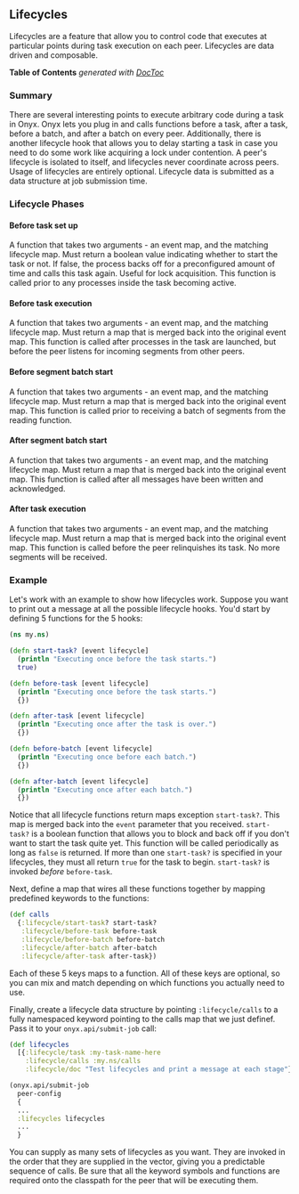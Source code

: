 ## Lifecycles

Lifecycles are a feature that allow you to control code that executes at particular points during task execution on each peer. Lifecycles are data driven and composable.

<!-- START doctoc generated TOC please keep comment here to allow auto update -->
<!-- DON'T EDIT THIS SECTION, INSTEAD RE-RUN doctoc TO UPDATE -->
**Table of Contents**  *generated with [DocToc](http://doctoc.herokuapp.com/)*

<!-- END doctoc generated TOC please keep comment here to allow auto update -->

### Summary

There are several interesting points to execute arbitrary code during a task in Onyx. Onyx lets you plug in and calls functions before a task, after a task, before a batch, and after a batch on every peer. Additionally, there is another lifecycle hook that allows you to delay starting a task in case you need to do some work like acquiring a lock under contention. A peer's lifecycle is isolated to itself, and lifecycles never coordinate across peers. Usage of lifecycles are entirely optional. Lifecycle data is submitted as a data structure at job submission time.

### Lifecycle Phases

#### Before task set up

A function that takes two arguments - an event map, and the matching lifecycle map. Must return a boolean value indicating whether to start the task or not. If false, the process backs off for a preconfigured amount of time and calls this task again. Useful for lock acquisition. This function is called prior to any processes inside the task becoming active.

#### Before task execution

A function that takes two arguments - an event map, and the matching lifecycle map. Must return a map that is merged back into the original event map. This function is called after processes in the task are launched, but before the peer listens for incoming segments from other peers.

#### Before segment batch start

A function that takes two arguments - an event map, and the matching lifecycle map. Must return a map that is merged back into the original event map. This function is called prior to receiving a batch of segments from the reading function.

#### After segment batch start

A function that takes two arguments - an event map, and the matching lifecycle map. Must return a map that is merged back into the original event map. This function is called after all messages have been written and acknowledged.

#### After task execution

A function that takes two arguments - an event map, and the matching lifecycle map. Must return a map that is merged back into the original event map. This function is called before the peer relinquishes its task. No more segments will be received.

### Example

Let's work with an example to show how lifecycles work. Suppose you want to print out a message at all the possible lifecycle hooks. You'd start by defining 5 functions for the 5 hooks:

```clojure
(ns my.ns)

(defn start-task? [event lifecycle]
  (println "Executing once before the task starts.")
  true)

(defn before-task [event lifecycle]
  (println "Executing once before the task starts.")
  {})

(defn after-task [event lifecycle]
  (println "Executing once after the task is over.")
  {})

(defn before-batch [event lifecycle]
  (println "Executing once before each batch.")
  {})

(defn after-batch [event lifecycle]
  (println "Executing once after each batch.")
  {})
```

Notice that all lifecycle functions return maps exception `start-task?`. This map is merged back into the `event` parameter that you received. `start-task?` is a boolean function that allows you to block and back off if you don't want to start the task quite yet. This function will be called periodically as long as `false` is returned. If more than one `start-task?` is specified in your lifecycles, they must all return `true` for the task to begin. `start-task?` is invoked *before* `before-task`.

Next, define a map that wires all these functions together by mapping predefined keywords to the functions:

```clojure
(def calls
  {:lifecycle/start-task? start-task?
   :lifecycle/before-task before-task
   :lifecycle/before-batch before-batch
   :lifecycle/after-batch after-batch
   :lifecycle/after-task after-task})
```

Each of these 5 keys maps to a function. All of these keys are optional, so you can mix and match depending on which functions you actually need to use.

Finally, create a lifecycle data structure by pointing `:lifecycle/calls` to a fully namespaced keyword pointing to the calls map that we just definef. Pass it to your `onyx.api/submit-job` call:

```clojure
(def lifecycles
  [{:lifecycle/task :my-task-name-here
    :lifecycle/calls :my.ns/calls
    :lifecycle/doc "Test lifecycles and print a message at each stage"}])

(onyx.api/submit-job
  peer-config
  {
  ...
  :lifecycles lifecycles
  ...
  }
```

You can supply as many sets of lifecycles as you want. They are invoked in the order that they are supplied in the vector, giving you a predictable sequence of calls. Be sure that all the keyword symbols and functions are required onto the classpath for the peer that will be executing them.
